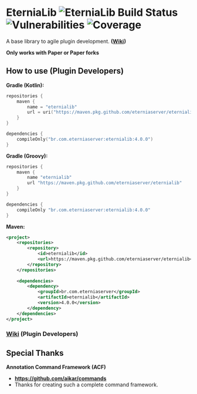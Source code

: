 # EterniaLib ![EterniaLib Build Status](https://github.com/EterniaServer/EterniaLib/actions/workflows/build.yml/badge.svg) ![Vulnerabilities](https://sonarcloud.io/api/project_badges/measure?project=EterniaServer_EterniaLib&metric=vulnerabilities) ![Coverage](https://sonarcloud.io/api/project_badges/measure?project=EterniaServer_EterniaLib&metric=coverage)

A base library to agile plugin development. **([Wiki](https://github.com/EterniaServer/EterniaLib/wiki))**

**Only works with Paper or Paper forks**

## How to use (Plugin Developers)

**Gradle (Kotlin):**
```kotlin
repositories {
    maven {
        name = "eternialib"
        url = uri("https://maven.pkg.github.com/eterniaserver/eternialib")
    }
}

dependencies {
    compileOnly("br.com.eterniaserver:eternialib:4.0.0")
}
```
**Gradle (Groovy):**
```groovy
repositories {
    maven {
        name "eternialib"
        url "https://maven.pkg.github.com/eterniaserver/eternialib"
    }
}

dependencies {
    compileOnly "br.com.eterniaserver:eternialib:4.0.0"
}
```
**Maven:**
```xml
<project>
    <repositories>
        <repository>
            <id>eternialib</id>
            <url>https://maven.pkg.github.com/eterniaserver/eternialib</url>
        </repository>
    </repositories>
    
    <dependencies>
        <dependency>
            <groupId>br.com.eterniaserver</groupId>
            <artifactId>eternialib</artifactId>
            <version>4.0.0</version>
        </dependency>
    </dependencies>
</project>
```
### [Wiki](https://github.com/EterniaServer/EterniaLib/wiki) (Plugin Developers)


## Special Thanks

**Annotation Command Framework (ACF)**
- **https://github.com/aikar/commands**
- Thanks for creating such a complete command framework.
